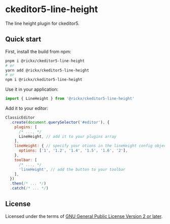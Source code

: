 # ckeditor5-line-height

The line height plugin for ckeditor5.

## Quick start

First, install the build from npm:

```bash
pnpm i @rickx/ckeditor5-line-height
# or
yarn add @rickx/ckeditor5-line-height
# or
npm i @rickx/ckeditor5-line-height
```

Use it in your application:

```js
import { LineHeight } from '@rickx/ckeditor5-line-height'
```

Add it to your editor:

```js
ClassicEditor
  .create(document.querySelector('#editor'), {
    plugins: [
      /* ..., */
      LineHeight, // add it to your plugins array
    ],
    lineHeight: { // specify your otions in the lineHeight config object. Default values are ['default', '1', '1.1', '1.2', '1.3', '1.4', '1.5', '1.6', '2', '2.5']
      options: ['1', '1.2', '1.4', '1.5', '1.6', '2'],
    },
    toolbar: [
      /* ..., */
      'lineHeight', // add the button to your toolbar
    ],
  })
  .then(/* ... */)
  .catch(/* ... */)
```

## License

Licensed under the terms of [GNU General Public License Version 2 or later](http://www.gnu.org/licenses/gpl.html).

